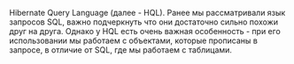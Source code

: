 Hibernate Query Language (далее - HQL). Ранее мы рассматривали язык запросов SQL, важно подчеркнуть что они достаточно сильно похожи друг на друга. Однако у HQL есть очень важная особенность - при его использовании мы работаем с объектами, которые прописаны в запросе, в отличие от SQL, где мы работаем с таблицами. 